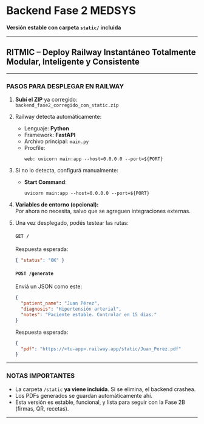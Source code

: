 # Backend Fase 2 MEDSYS  
**Versión estable con carpeta `static/` incluida**

---

## RITMIC – Deploy Railway Instantáneo Totalmente Modular, Inteligente y Consistente

---

### PASOS PARA DESPLEGAR EN RAILWAY

1. **Subí el ZIP** ya corregido:  
   `backend_fase2_corregido_con_static.zip`

2. Railway detecta automáticamente:
   - Lenguaje: **Python**
   - Framework: **FastAPI**
   - Archivo principal: `main.py`
   - Procfile:  
     ```
     web: uvicorn main:app --host=0.0.0.0 --port=${PORT}
     ```

3. Si no lo detecta, configurá manualmente:
   - **Start Command**:
     ```
     uvicorn main:app --host=0.0.0.0 --port=${PORT}
     ```

4. **Variables de entorno (opcional):**  
   Por ahora no necesita, salvo que se agreguen integraciones externas.

5. Una vez desplegado, podés testear las rutas:

   #### `GET /`
   Respuesta esperada:
   ```json
   { "status": "OK" }
   ```

   #### `POST /generate`
   Enviá un JSON como este:
   ```json
   {
     "patient_name": "Juan Pérez",
     "diagnosis": "Hipertensión arterial",
     "notes": "Paciente estable. Controlar en 15 días."
   }
   ```
   Respuesta esperada:
   ```json
   {
     "pdf": "https://<tu-app>.railway.app/static/Juan_Perez.pdf"
   }
   ```

---

### NOTAS IMPORTANTES

- La carpeta `/static` **ya viene incluida**. Si se elimina, el backend crashea.
- Los PDFs generados se guardan automáticamente ahí.
- Esta versión es estable, funcional, y lista para seguir con la Fase 2B (firmas, QR, recetas).

---